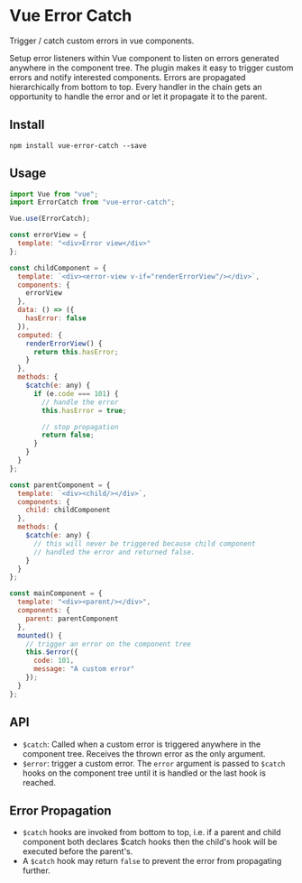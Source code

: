 # Vue Error Catch

Trigger / catch custom errors in vue components.

Setup error listeners within Vue component to listen on errors generated anywhere in the component tree. The plugin makes it easy to trigger custom errors and notify interested components. Errors are propagated hierarchically from bottom to top. Every handler in the chain gets an opportunity to handle the error and or let it propagate it to the parent.

## Install

`npm install vue-error-catch --save`

## Usage

```js
import Vue from "vue";
import ErrorCatch from "vue-error-catch";

Vue.use(ErrorCatch);

const errorView = {
  template: "<div>Error view</div>"
};

const childComponent = {
  template: `<div><error-view v-if="renderErrorView"/></div>`,
  components: {
    errorView
  },
  data: () => ({
    hasError: false
  }),
  computed: {
    renderErrorView() {
      return this.hasError;
    }
  },
  methods: {
    $catch(e: any) {
      if (e.code === 101) {
        // handle the error
        this.hasError = true;

        // stop propagation
        return false;
      }
    }
  }
};

const parentComponent = {
  template: `<div><child/></div>`,
  components: {
    child: childComponent
  },
  methods: {
    $catch(e: any) {
      // this will never be triggered because child component
      // handled the error and returned false.
    }
  }
};

const mainComponent = {
  template: "<div><parent/></div>",
  components: {
    parent: parentComponent
  },
  mounted() {
    // trigger an error on the component tree
    this.$error({
      code: 101,
      message: "A custom error"
    });
  }
};
```

## API

- `$catch`: Called when a custom error is triggered anywhere in the component tree. Receives the thrown error as the only argument.
- `$error`: trigger a custom error. The `error` argument is passed to `$catch` hooks on the component tree until it is handled or the last hook is reached.

## Error Propagation

- `$catch` hooks are invoked from bottom to top, i.e. if a parent and child component both declares $catch hooks then the child's hook will be executed before the parent's.
- A `$catch` hook may return `false` to prevent the error from propagating further.

